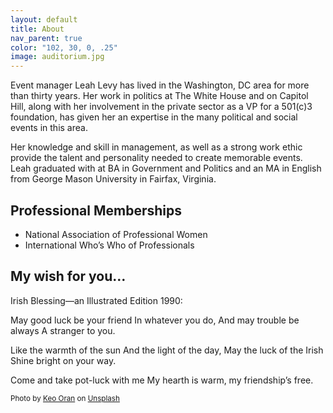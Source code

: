 ```yaml
---
layout: default
title: About
nav_parent: true
color: "102, 30, 0, .25"
image: auditorium.jpg
---
```

Event manager Leah Levy has lived in the Washington, DC area for more than thirty years. Her work in politics at The White House and on Capitol Hill, along with her involvement in the private sector as a VP for a 501(c)3 foundation, has given her an expertise in the many political and social events in this area.

Her knowledge and skill in management, as well as a strong work ethic provide the talent and personality needed to create memorable events. Leah graduated with at BA in Government and Politics and an MA in English from George Mason University in Fairfax, Virginia.

## Professional Memberships
- National Association of Professional Women
- International Who’s Who of Professionals

## My wish for you…
Irish Blessing—an Illustrated Edition 1990:

May good luck be your friend
In whatever you do,
And may trouble be always
A stranger to you.

Like the warmth of the sun
And the light of the day,
May the luck of the Irish
Shine bright on your way.

Come and take pot-luck with me
My hearth is warm, my friendship’s free.

<!-- code blurb for photo credit (inside the small tags) -->
<small>
<span>Photo by <a href="https://unsplash.com/@keooran?utm_source=unsplash&amp;utm_medium=referral&amp;utm_content=creditCopyText">Keo Oran</a> on <a href="https://unsplash.com/s/photos/new-york-event-hall?utm_source=unsplash&amp;utm_medium=referral&amp;utm_content=creditCopyText">Unsplash</a></span>
</small>